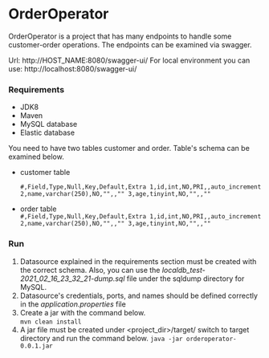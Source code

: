 # OrderOperator

OrderOperator is a project that has many endpoints to handle some customer-order operations.
The endpoints can be examined via swagger.

Url: http://HOST_NAME:8080/swagger-ui/
For local environment you can use: http://localhost:8080/swagger-ui/

### Requirements
* JDK8
* Maven
* MySQL database
* Elastic database
  
You need to have two tables customer and order. Table's schema can be examined below.
* customer table  
    
    `#,Field,Type,Null,Key,Default,Extra
    1,id,int,NO,PRI,,auto_increment
    2,name,varchar(250),NO,"",,""
    3,age,tinyint,NO,"",,""
    `

* order table  
    `#,Field,Type,Null,Key,Default,Extra
    1,id,int,NO,PRI,,auto_increment
    2,name,varchar(250),NO,"",,""
    3,age,tinyint,NO,"",,""
    `
  
### Run

1. Datasource explained in the requirements section must be created with the correct schema. 
   Also, you can use the _localdb_test-2021_02_16_23_32_21-dump.sql_ file under the sqldump directory for MySQL.
2. Datasource's credentials, ports, and names should be defined correctly in the _application.properties_ file
3. Create a jar with the command below.  
`mvn clean install`
4. A jar file must be created under <project_dir>/target/ switch to target directory and run the command below.
`java -jar orderoperator-0.0.1.jar`
